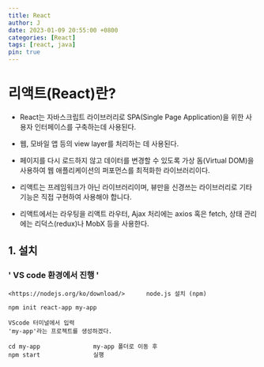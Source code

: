 ```yaml
---
title: React
author: J
date: 2023-01-09 20:55:00 +0800
categories: [React]
tags: [react, java]
pin: true
---
```


# 리액트(React)란?

 - React는 자바스크립트 라이브러리로 SPA(Single Page Application)을 위한 사용자 인터페이스를 구축하는데 사용된다.
 - 웹, 모바일 앱 등의 view layer를 처리하는 데 사용된다.
 - 페이지를 다시 로드하지 않고 데이터를 변경할 수 있도록 가상 돔(Virtual DOM)을 사용하여 웹 애플리케이션의 퍼포먼스를 최적화한 라이브러리이다.

 - 리액트는 프레임워크가 아닌 라이브러리이며, 뷰만을 신경쓰는 라이브러리로 기타 기능은 직접 구현하여 사용해야 합니다.
 - 리액트에서는 라우팅을 리액트 라우터, Ajax 처리에는 axios 혹은 fetch, 상태 관리에는 리덕스(redux)나 MobX 등을 사용한다.


## 1. 설치
### ' VS code 환경에서 진행 '

```
<https://nodejs.org/ko/download/>	   node.js 설치 (npm)
```

```
npm init react-app my-app

VScode 터미널에서 입력
'my-app'라는 프로젝트를 생성하겠다.
```

```
cd my-app				my-app 폴더로 이동 후
npm start               실행
```